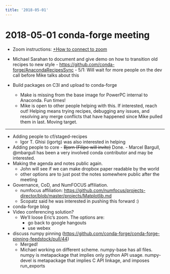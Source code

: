 ```yaml
---
title: '2018-05-01'
---
```

# 2018-05-01 conda-forge meeting

- Zoom instructions: [+How to connect to zoom](https://paper.dropbox.com/doc/How-to-connect-to-zoom-odl94oveHyiRv6UqTtZE5) 


- Michael Sarahan to document and give demo on how to transition old recipes to new style
        - https://github.com/conda-forge/AnacondaRecipesSync
        - 5/1: Will wait for more people on the dev call before Mike talks about this
- Build packages on C3I and upload to conda-forge
    - Make is missing from the base image for PowerPC internal to Anaconda. Fun times!
    - Mike is open to other people helping with this.  If interested, reach out!  Helping means trying recipes, debugging any issues, and resolving any merge conflicts that have happened since Mike pulled them in last.  Moving target.
----------
- Adding people to cf/staged-recipes
    - Igor T. Ghisi (igortg) was also interested in helping
- Adding people to core
        - ~~Bjorn (Filipe will invite)~~ Done.
        - Marcel Bargull, @mbargull has been a very involved conda contributor and may be interested.
- Making the agenda and notes public again.
    - John will see if we can make dropbox paper readable by the world
    - other options are to just post the notes somewhere public after the meeting
- Governance, CoD, and NumFOCUS affiliation.
    - numfocus affiliation: https://github.com/numfocus/projects-director/blob/master/projects/Matplotlib.md
    - Scopatz said he was interested in pushing this forward :)
- conda-forge blog
- Video conferencing solution?
    - We’ll loose Eric’s zoom. The options are:
        - go back to google hangouts
        - use webex
- discuss numpy pinning (https://github.com/conda-forge/conda-forge-pinning-feedstock/pull/44)
    - Merged!
    - Michael working on different scheme.  numpy-base has all files.  numpy is metapackage that implies only python API usage.  numpy-devel is metapackage that implies C API linkage, and imposes run_exports

